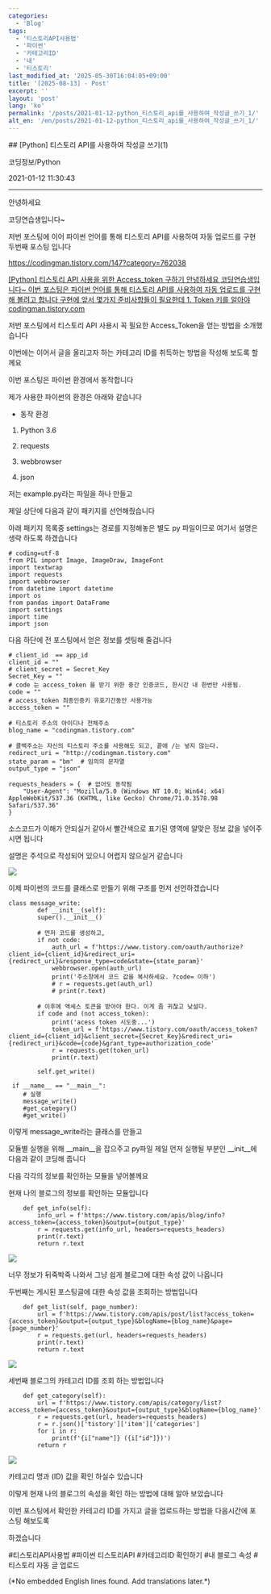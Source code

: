 ```yaml
---
categories:
  - 'Blog'
tags:
  - '티스토리API사용법'
  - '파이썬'
  - '카테고리ID'
  - '내'
  - '티스토리'
last_modified_at: '2025-05-30T16:04:05+09:00'
title: '[2025-08-13] - Post'
excerpt: ''
layout: 'post'
lang: 'ko'
permalink: '/posts/2021-01-12-python_티스토리_api를_사용하여_작성글_쓰기_1/'
alt_en: '/en/posts/2021-01-12-python_티스토리_api를_사용하여_작성글_쓰기_1/'
---
```


<div class="lang-panel lang-ko" lang="ko">
## [Python] 티스토리 API를 사용하여 작성글 쓰기(1)

코딩정보/Python

2021-01-12 11:30:43

* * *

안녕하세요

코딩연습생입니다~

저번 포스팅에 이어 파이썬 언어를 통해 티스토리 API를 사용하여 자동 업로드를 구현 두번째 포스팅 입니다

<https://codingman.tistory.com/147?category=762038>

[ [Python] 티스토리 API 사용을 위한 Access_token 구하기 안녕하세요 코딩연습생입니다~ 이번 포스팅은 파이썬 언어를 통해
티스토리 API를 사용하여 자동 업로드를 구현해 볼려고 합니다 구현에 앞서 몇가지 준비사항들이 필요한데 1. Token 키를 알아야
codingman.tistory.com ](https://codingman.tistory.com/147?category=762038)

저번 포스팅에서 티스토리 API 사용시 꼭 필요한 Access_Token을 얻는 방법을 소개했습니다

이번에는 이어서 글을 올리고자 하는 카테고리 ID를 취득하는 방법을 작성해 보도록 할께요

이번 포스팅은 파이썬 환경에서 동작합니다

제가 사용한 파이썬의 환경은 아래와 같습니다

* 동작 환경

1) Python 3.6

2) requests

3) webbrowser

4) json

저는 example.py라는 파일을 하나 만들고

제일 상단에 다음과 같이 패키지를 선언해줬습니다

아래 패키지 목록중 settings는 경로를 지정해놓은 별도 py 파일이므로 여기서 설명은 생략 하도록 하겠습니다

    
    
    # coding=utf-8
    from PIL import Image, ImageDraw, ImageFont
    import textwrap
    import requests
    import webbrowser
    from datetime import datetime
    import os
    from pandas import DataFrame
    import settings
    import time
    import json

다음 하단에 전 포스팅에서 얻은 정보를 셋팅해 줄겁니다

    
    
    # client_id  == app_id
    client_id = ""
    # client_secret = Secret_Key
    Secret_Key = ""
    # code 는 access_token 을 받기 위한 중간 인증코드, 한시간 내 한번만 사용됨.
    code = ""
    # access_token 최종인증키 유효기간동안 사용가능
    access_token = ""
    
    # 티스토리 주소의 아이디나 전체주소
    blog_name = "codingman.tistory.com"
    
    # 콜백주소는 자신의 티스토리 주소를 사용해도 되고, 끝에 /는 넣지 않는다.
    redirect_uri = "http://codingman.tistory.com"
    state_param = "bm"  # 임의의 문자열
    output_type = "json"
    
    requests_headers = {  # 없어도 동작됨
        "User-Agent": "Mozilla/5.0 (Windows NT 10.0; Win64; x64) AppleWebKit/537.36 (KHTML, like Gecko) Chrome/71.0.3578.98 Safari/537.36"
    }

소스코드가 이해가 안되실거 같아서 빨간색으로 표기된 영역에 알맞은 정보 값을 넣어주시면 됩니다

설명은 주석으로 작성되어 있으니 어렵지 않으실거 같습니다

![](/assets/images/python_티스토리_api를_사용하여_작성글_쓰기_1/img.png)

이제 파이썬의 코드를 클래스로 만들기 위해 구조를 먼저 선언하겠습니다

    
    
    class message_write:
    	    def __init__(self):
            super().__init__()
    
            # 먼저 코드를 생성하고,
            if not code:
                auth_url = f'https://www.tistory.com/oauth/authorize?client_id={client_id}&redirect_uri={redirect_uri}&response_type=code&state={state_param}'
                webbrowser.open(auth_url)
                print('주소창에서 코드 값을 복사하세요. ?code= 이하')
                # r = requests.get(auth_url)
                # print(r.text)
    
            # 이후에 액세스 토큰을 받아야 한다. 이게 좀 귀찮고 낮설다.
            if code and (not access_token):
                print('acess token 시도중...')
                token_url = f'https://www.tistory.com/oauth/access_token?client_id={client_id}&client_secret={Secret_Key}&redirect_uri={redirect_uri}&code={code}&grant_type=authorization_code'
                r = requests.get(token_url)
                print(r.text)
    
            self.get_write()
     
     if __name__ == "__main__":
        # 실행
        message_write()
        #get_category()
        #get_write()

이렇게 message_write라는 클래스를 만들고

모듈별 실행을 위해 __main__을 잡으주고 py파일 제일 먼저 실행될 부분인 __init__에 다음과 같이 코딩해 줍니다

다음 각각의 정보를 확인하는 모듈을 넣어볼께요

현재 나의 블로그의 정보를 확인하는 모듈입니다

    
    
        def get_info(self):
            info_url = f'https://www.tistory.com/apis/blog/info?access_token={access_token}&output={output_type}'
            r = requests.get(info_url, headers=requests_headers)
            print(r.text)
            return r.text

![](/assets/images/python_티스토리_api를_사용하여_작성글_쓰기_1/img_1.png)

너무 정보가 뒤죽박죽 나와서 그냥 쉽게 블로그에 대한 속성 값이 나옵니다

두번째는 게시된 포스팅글에 대한 속성 값을 조회하는 방법입니다

    
    
        def get_list(self, page_number):
            url = f'https://www.tistory.com/apis/post/list?access_token={access_token}&output={output_type}&blogName={blog_name}&page={page_number}'
            r = requests.get(url, headers=requests_headers)
            print(r.text)
            return r.text

![](/assets/images/python_티스토리_api를_사용하여_작성글_쓰기_1/img_2.png)

세번째 블로그의 카테고리 ID를 조회 하는 방법입니다

    
    
        def get_category(self):
            url = f'https://www.tistory.com/apis/category/list?access_token={access_token}&output={output_type}&blogName={blog_name}'
            r = requests.get(url, headers=requests_headers)
            r = r.json()['tistory']['item']['categories']
            for i in r:
                print(f'{i["name"]} ({i["id"]})')
            return r

![](/assets/images/python_티스토리_api를_사용하여_작성글_쓰기_1/img_3.png)

카테고리 명과 (ID) 값을 확인 하실수 있습니다

이렇게 현재 나의 블로그의 속성을 확인 하는 방법에 대해 알아 보았습니다

이번 포스팅에서 확인한 카테고리 ID를 가지고 글을 업로드하는 방법을 다음시간에 포스팅 해보도록

하겠습니다

  

#티스토리API사용법 #파이썬 티스토리API #카테고리ID 확인하기 #내 블로그 속성 #티스토리 자동 글 업로드


</div>
<div class="lang-panel lang-en" lang="en">
(*No embedded English lines found. Add translations later.*)

</div>
